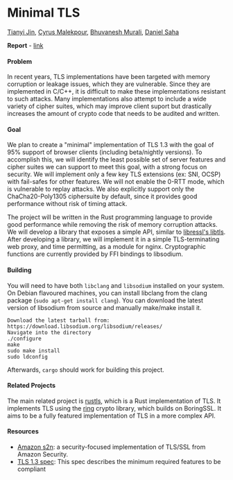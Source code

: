 # Minimal TLS
[Tianyi Jin](https://github.com/FreddieJin), [Cyrus Malekpour](https://github.com/cmalekpour), [Bhuvanesh Murali](https://github.com/bhuvanesh8), [Daniel Saha](https://github.com/drs5ma)

**Report** - [link](https://gist.github.com/cmalekpour/6f6c0ab763678750742f687953ab584e)

#### Problem
In recent years, TLS implementations have been targeted with memory corruption or leakage issues, which they are vulnerable. Since they are implemented in C/C++, it is difficult to make these implementations resistant to such attacks. Many implementations also attempt to include a wide variety of cipher suites, which may improve client suport but drastically increases the amount of crypto code that needs to be audited and written.

#### Goal
We plan to create a "minimal" implementation of TLS 1.3 with the goal of 95% support of browser clients (including beta/nightly versions). To accomplish this, we will identify the least possible set of server features and cipher suites we can support to meet this goal, with a strong focus on security. We will implement only a few key TLS extensions (ex: SNI, OCSP) with fail-safes for other features. We will not enable the 0-RTT mode, which is vulnerable to replay attacks. We also explicitly support only the ChaCha20-Poly1305 ciphersuite by default, since it provides good performance without risk of timing attack.

The project will be written in the Rust programming language to provide good performance while removing the risk of memory corruption attacks. We will develop a library that exposes a simple API, similar to [libressl's libtls](http://man.openbsd.org/tls_init). After developing a library, we will implement it in a simple TLS-terminating web proxy, and time permitting, as a module for nginx. Cryptographic functions are currently provided by FFI bindings to libsodium.

#### Building

You will need to have both ```libclang``` and ```libsodium``` installed on your system. On Debian flavoured machines, you can install libclang from the clang package (```sudo apt-get install clang```). You can download the latest version of libsodium from source and manually make/make install it.

```
Download the latest tarball from: https://download.libsodium.org/libsodium/releases/
Navigate into the directory
./configure
make
sudo make install
sudo ldconfig
```

Afterwards, ```cargo``` should work for building this project.

#### Related Projects

The main related project is [rustls](https://github.com/ctz/rustls), which is a Rust implementation of TLS. It implements TLS using the [ring](https://github.com/briansmith/ring) crypto library, which builds on BoringSSL. It aims to be a fully featured implementation of TLS in a more complex API.

#### Resources

- [Amazon s2n](https://github.com/awslabs/s2n): a security-focused implementation of TLS/SSL from Amazon Security.
- [TLS 1.3 spec](https://tlswg.github.io/tls13-spec): This spec describes the minimum required features to be compliant

